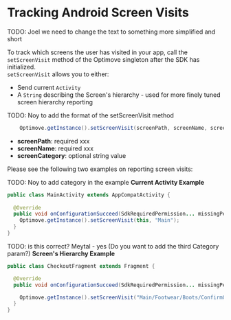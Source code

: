 # Tracking Android Screen Visits
TODO: Joel we need to change the text to something more simplified and short

To track which screens the user has visited in your app, call the `setScreenVisit` method of the Optimove singleton after the SDK has initialized. <br/>
`setScreenVisit` allows you to either:
- Send current `Activity`
- A `String` describing the Screen's hierarchy - used for more finely tuned screen hierarchy reporting

TODO: Noy to add the format of the setScreenVisit method
```java
    Optimove.getInstance().setScreenVisit(screenPath, screenName, screenCategory);
```
- **screenPath**: required xxx
- **screenName**: required xxx
- **screenCategory**: optional string value

Please see the following two examples on reporting screen visits:

TODO: Noy to add category in the example
**Current Activity Example**
```java
public class MainActivity extends AppCompatActivity {
  
  @Override
  public void onConfigurationSucceed(SdkRequiredPermission... missingPermissions) {
    Optimove.getInstance().setScreenVisit(this, "Main");
  }
}
```

TODO: is this correct? Meytal - yes (Do you want to add the third Category param?)
**Screen's Hierarchy Example**
```java
public class CheckoutFragment extends Fragment {

  @Override
  public void onConfigurationSucceed(SdkRequiredPermission... missingPermissions) {

    Optimove.getInstance().setScreenVisit("Main/Footwear/Boots/ConfirmOrder", "Checkout");
  }
}
```
